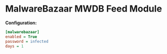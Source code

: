 # MalwareBazaar MWDB Feed Module

**Configuration:**
```ini
[malwarebazaar]
enabled = True
password = infected
days = 1
```
